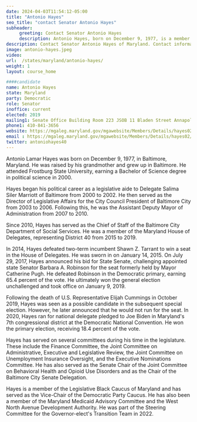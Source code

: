 ```yaml
---
date: 2024-04-03T11:54:12-05:00
title: "Antonio Hayes"
seo_title: "contact Senator Antonio Hayes"
subheader:
     greeting: Contact Senator Antonio Hayes
     description: Antonio Hayes, born on December 9, 1977, is a member of the Democratic Party and an American politician serving in the Maryland State Senate, representing District 40. He assumed office on January 9, 2019.
description: Contact Senator Antonio Hayes of Maryland. Contact information for Antonio Hayes includes email address, phone number, and mailing address.
image: antonio-hayes.jpeg
video:
url:  /states/maryland/antonio-hayes/
weight: 1
layout: course_home

####candidate
name: Antonio Hayes
state: Maryland
party: Democratic
role: Senator
inoffice: current
elected: 2019
mailing1: Senate Office Building Room 223 JSOB 11 Bladen Street Annapolis, MD 21401
phone1: 410-841-3656
website: https://mgaleg.maryland.gov/mgawebsite/Members/Details/hayes02/
email : https://mgaleg.maryland.gov/mgawebsite/Members/Details/hayes02/
twitter: antoniohayes40
---
```


Antonio Lamar Hayes was born on December 9, 1977, in Baltimore, Maryland. He was raised by his grandmother and grew up in Baltimore. He attended Frostburg State University, earning a Bachelor of Science degree in political science in 2000.

Hayes began his political career as a legislative aide to Delegate Salima Siler Marriott of Baltimore from 2000 to 2002. He then served as the Director of Legislative Affairs for the City Council President of Baltimore City from 2003 to 2006. Following this, he was the Assistant Deputy Mayor of Administration from 2007 to 2010.

Since 2010, Hayes has served as the Chief of Staff of the Baltimore City Department of Social Services. He was a member of the Maryland House of Delegates, representing District 40 from 2015 to 2019.

In 2014, Hayes defeated two-term incumbent Shawn Z. Tarrant to win a seat in the House of Delegates. He was sworn in on January 14, 2015. On July 29, 2017, Hayes announced his bid for State Senate, challenging appointed state Senator Barbara A. Robinson for the seat formerly held by Mayor Catherine Pugh. He defeated Robinson in the Democratic primary, earning 65.4 percent of the vote. He ultimately won the general election unchallenged and took office on January 9, 2019.

Following the death of U.S. Representative Elijah Cummings in October 2019, Hayes was seen as a possible candidate in the subsequent special election. However, he later announced that he would not run for the seat. In 2020, Hayes ran for national delegate pledged to Joe Biden in Maryland's 7th congressional district at the Democratic National Convention. He won the primary election, receiving 18.4 percent of the vote.

Hayes has served on several committees during his time in the legislature. These include the Finance Committee, the Joint Committee on Administrative, Executive and Legislative Review, the Joint Committee on Unemployment Insurance Oversight, and the Executive Nominations Committee. He has also served as the Senate Chair of the Joint Committee on Behavioral Health and Opioid Use Disorders and as the Chair of the Baltimore City Senate Delegation.

Hayes is a member of the Legislative Black Caucus of Maryland and has served as the Vice-Chair of the Democratic Party Caucus. He has also been a member of the Maryland Medicaid Advisory Committee and the West North Avenue Development Authority. He was part of the Steering Committee for the Governor-elect's Transition Team in 2022.

